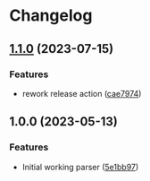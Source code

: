 # Changelog

## [1.1.0](https://github.com/amaanq/tree-sitter-puppet/compare/v1.0.0...v1.1.0) (2023-07-15)


### Features

* rework release action ([cae7974](https://github.com/amaanq/tree-sitter-puppet/commit/cae7974b021ac287cab92fd9b38cfbc6fc0a3010))

## 1.0.0 (2023-05-13)


### Features

* Initial working parser ([5e1bb97](https://github.com/amaanq/tree-sitter-puppet/commit/5e1bb979ea71efc0860d4bc56eb3b3f7a670d6ec))
